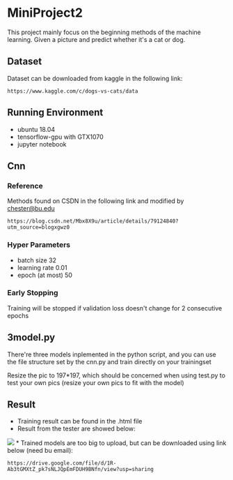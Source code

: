 # MiniProject2
This project mainly focus on the beginning methods of the machine learning. Given a picture and predict whether it's a cat or dog.
## Dataset
Dataset can be downloaded from kaggle in the following link:
```
https://www.kaggle.com/c/dogs-vs-cats/data
```
## Running Environment
- ubuntu 18.04
- tensorflow-gpu with GTX1070
- jupyter notebook

## Cnn
### Reference
Methods found on CSDN in the following link and modified by chester@bu.edu
```
https://blog.csdn.net/Mbx8X9u/article/details/79124840?utm_source=blogxgwz0
```
### Hyper Parameters
- batch size 32
- learning rate 0.01
- epoch (at most) 50

### Early Stopping
Training will be stopped if validation loss doesn't change for 2 consecutive epochs 



## 3model.py
There're three models inplemented in the python script, and you can use the file structure set by the cnn.py and train directly on your trainingset

Resize the pic to 197*197, which should be concerned when using test.py to test your own pics (resize your own pics to fit with the model)
## Result
* Training result can be found in the .html file 
* Result from the tester are showed below:
<img src="https://github.com/Wwwzff/MiniProject2/blob/master/results/test_result.png" />
* Trained models are too big to upload, but can be downloaded using link below (need bu email):

```
https://drive.google.com/file/d/1R-Ab3tGMXtZ_pk7sNLJQpEmFDUH9BNfn/view?usp=sharing
```
